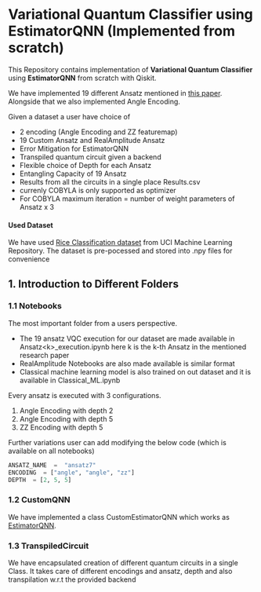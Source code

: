 # Variational Quantum Classifier using EstimatorQNN (Implemented from scratch)

This Repository contains implementation of **Variational Quantum Classifier** using **EstimatorQNN** from scratch with Qiskit.

We have implemented 19 different Ansatz mentioned in [this paper](https://arxiv.org/abs/1905.10876). Alongside that we also implemented Angle Encoding. 

Given a dataset a user have choice of 
- 2 encoding (Angle Encoding and ZZ featuremap)
- 19 Custom Ansatz and RealAmplitude Ansatz
- Error Mitigation for EstimatorQNN
- Transpiled quantum circuit given a backend
- Flexible choice of Depth for each Ansatz
- Entangling Capacity of 19 Ansatz
- Results from all the circuits in a single place Results.csv
- currenly COBYLA is only supported as optimizer
- For COBYLA maximum iteration = number of weight parameters of Ansatz  x 3
#### Used Dataset
We have used [Rice Classification dataset](https://archive.ics.uci.edu/dataset/545/rice+cammeo+and+osmancik) from UCI Machine Learning Repository. The dataset is pre-pocessed  and stored into .npy files for convenience

## 1. Introduction to Different Folders

### 1.1 Notebooks

The most important folder from a users perspective. 
- The 19 ansatz VQC execution for our dataset are made available in Ansatz\<k\>_execution.ipynb here k is the k-th Ansatz in the mentioned research paper
- RealAmplitude Notebooks are also made available is similar format
- Classical machine learning model is also trained on out dataset and it is available in Classical_ML.ipynb

Every ansatz is executed with 3 configurations.
1. Angle Encoding with depth 2
2. Angle Encoding with depth 5
3. ZZ Encoding with depth 5

Further variations user can add modifying the below code (which is available on all notebooks) 
```python
ANSATZ_NAME  =  "ansatz7"
ENCODING  = ["angle", "angle", "zz"]
DEPTH  = [2, 5, 5]
```
### 1.2 CustomQNN
We have implemented a class CustomEstimatorQNN which works as [EstimatorQNN](https://qiskit-community.github.io/qiskit-machine-learning/stubs/qiskit_machine_learning.neural_networks.EstimatorQNN.html).

### 1.3 TranspiledCircuit
We have encapsulated creation of different quantum circuits in a single Class. It takes care of different encodings and ansatz, depth and also transpilation w.r.t the provided backend